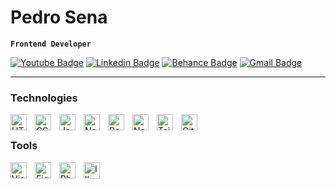 <link rel="stylesheet" href="https://cdn.jsdelivr.net/gh/devicons/devicon@v2.15.1/devicon.min.css">

# Pedro Sena

**`Frontend Developer`**

<!-- ABOUT ME
Descrição sobre minha pessoa e eu mesmo, também o que eu quero (talvez usar o mesmo texto para o site de portfolio)
Explicar também meu processo de criação (código, vídeo, design) -->

[![Youtube Badge](https://img.shields.io/badge/-@pedrosenav-084675?style=flat-square&logo=Youtube&logoColor=white&link=https://www.youtube.com/@pedrosenav/)](https://www.youtube.com/@pedrosenav/)
[![Linkedin Badge](https://img.shields.io/badge/-Pedro%20Sena-084675?style=flat-square&logo=Linkedin&logoColor=white&link=https://www.linkedin.com/in/pedrosenav/)](https://www.linkedin.com/in/pedrosenav/)
[![Behance Badge](https://img.shields.io/badge/-pedrosenav-084675?style=flat-square&logo=Behance&logoColor=white&link=https://www.behance.net/pedrosenav/)](https://www.behance.net/pedrosenav/)
[![Gmail Badge](https://img.shields.io/badge/-pedrosenav@gmail.com-084675?style=flat-square&logo=Gmail&logoColor=white&link=mailto:pedrosenav@gmail.com)](mailto:pedrosenav@gmail.com)

---

### Technologies

<img align="left" alt="HTML5" width="26px" src="https://cdn.jsdelivr.net/gh/devicons/devicon/icons/html5/html5-original.svg" style="padding-right:10px;" />
<img align="left" alt="CSS3" width="26px" src="https://cdn.jsdelivr.net/gh/devicons/devicon/icons/css3/css3-original.svg" style="padding-right:10px;" />
<img align="left" alt="JavaScript" width="26px" src="https://cdn.jsdelivr.net/gh/devicons/devicon/icons/javascript/javascript-original.svg" style="padding-right:10px;" />
<img align="left" alt="Node JS" width="26px" src="https://cdn.jsdelivr.net/gh/devicons/devicon/icons/nodejs/nodejs-original.svg" style="padding-right:10px;" />
<img align="left" alt="React" width="26px" src="https://cdn.jsdelivr.net/gh/devicons/devicon/icons/react/react-original.svg" style="padding-right:10px;" />
<img align="left" alt="Next JS" width="26px" src="https://cdn.jsdelivr.net/gh/devicons/devicon/icons/nextjs/nextjs-original.svg" style="padding-right:10px;" />
<img align="left" alt="Tailwind CSS" width="26px" src="https://cdn.jsdelivr.net/gh/devicons/devicon/icons/tailwindcss/tailwindcss-plain.svg" style="padding-right:10px;" />
<img align="left" alt="Git" width="26px" src="https://cdn.jsdelivr.net/gh/devicons/devicon/icons/git/git-original.svg" style="padding-right:10px;" />
<br/>

### Tools

<img align="left" alt="Visual Studio Code" width="26px" src="https://cdn.jsdelivr.net/gh/devicons/devicon/icons/vscode/vscode-original.svg" style="padding-right:10px;" />
<img align="left" alt="Figma" width="26px" src="https://cdn.jsdelivr.net/gh/devicons/devicon/icons/figma/figma-original.svg" style="padding-right:10px;" />
<img align="left" alt="Photoshop" width="26px" src="https://cdn.jsdelivr.net/gh/devicons/devicon/icons/photoshop/photoshop-plain.svg" style="padding-right:10px;" />
<img align="left" alt="Illustrator" width="26px" src="https://cdn.jsdelivr.net/gh/devicons/devicon/icons/illustrator/illustrator-plain.svg" style="padding-right:10px;" />
<br/>

<!-- ## YouTube Videos -->

<!-- SCRIPT P/ PEGAR VIDEOS
checar tutorial no vídeo
https://youtu.be/9A8sQZDRn5o -->

<!-- OPCIONAL
<details>
  <summary><h3>Jornada dev</h3></summary>
  Resumo de como foi que eu comecei a programar e os etc etc
</details> -->
